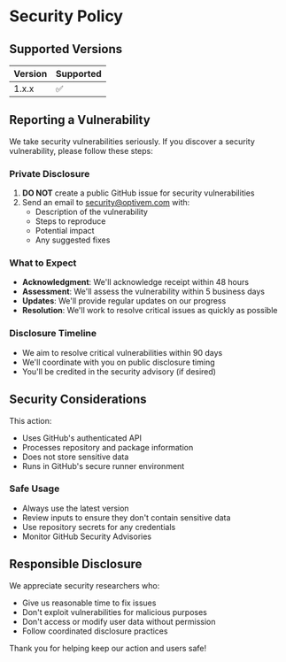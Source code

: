 # Security Policy

## Supported Versions

| Version | Supported          |
| ------- | ------------------ |
| 1.x.x   | :white_check_mark: |

## Reporting a Vulnerability

We take security vulnerabilities seriously. If you discover a security vulnerability, please follow these steps:

### Private Disclosure

1. **DO NOT** create a public GitHub issue for security vulnerabilities
2. Send an email to [security@optivem.com](mailto:security@optivem.com) with:
   - Description of the vulnerability
   - Steps to reproduce
   - Potential impact
   - Any suggested fixes

### What to Expect

- **Acknowledgment**: We'll acknowledge receipt within 48 hours
- **Assessment**: We'll assess the vulnerability within 5 business days
- **Updates**: We'll provide regular updates on our progress
- **Resolution**: We'll work to resolve critical issues as quickly as possible

### Disclosure Timeline

- We aim to resolve critical vulnerabilities within 90 days
- We'll coordinate with you on public disclosure timing
- You'll be credited in the security advisory (if desired)

## Security Considerations

This action:
- Uses GitHub's authenticated API
- Processes repository and package information
- Does not store sensitive data
- Runs in GitHub's secure runner environment

### Safe Usage

- Always use the latest version
- Review inputs to ensure they don't contain sensitive data
- Use repository secrets for any credentials
- Monitor GitHub Security Advisories

## Responsible Disclosure

We appreciate security researchers who:
- Give us reasonable time to fix issues
- Don't exploit vulnerabilities for malicious purposes
- Don't access or modify user data without permission
- Follow coordinated disclosure practices

Thank you for helping keep our action and users safe!